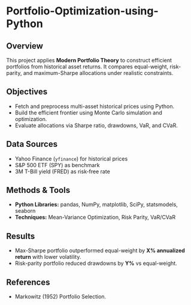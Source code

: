 # Portfolio-Optimization-using-Python

## Overview
This project applies **Modern Portfolio Theory** to construct efficient portfolios from historical asset returns. It compares equal-weight, risk-parity, and maximum-Sharpe allocations under realistic constraints.

## Objectives
- Fetch and preprocess multi-asset historical prices using Python.
- Build the efficient frontier using Monte Carlo simulation and optimization.
- Evaluate allocations via Sharpe ratio, drawdowns, VaR, and CVaR.

## Data Sources
- Yahoo Finance (`yfinance`) for historical prices  
- S&P 500 ETF (SPY) as benchmark  
- 3M T-Bill yield (FRED) as risk-free rate

## Methods & Tools
- **Python Libraries:** pandas, NumPy, matplotlib, SciPy, statsmodels, seaborn
- **Techniques:** Mean-Variance Optimization, Risk Parity, VaR/CVaR

## Results
- Max-Sharpe portfolio outperformed equal-weight by **X% annualized return** with lower volatility.
- Risk-parity portfolio reduced drawdowns by **Y%** vs equal-weight.


## References
- Markowitz (1952) Portfolio Selection.

